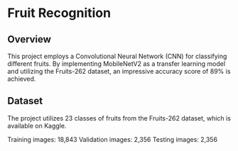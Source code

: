 # Fruit Recognition

## Overview
This project employs a Convolutional Neural Network (CNN) for classifying different fruits. By implementing MobileNetV2 as a transfer learning model and utilizing the Fruits-262 dataset, an impressive accuracy score of 89% is achieved.

## Dataset
The project utilizes 23 classes of fruits from the Fruits-262 dataset, which is available on Kaggle.

Training images: 18,843
Validation images: 2,356
Testing images: 2,356